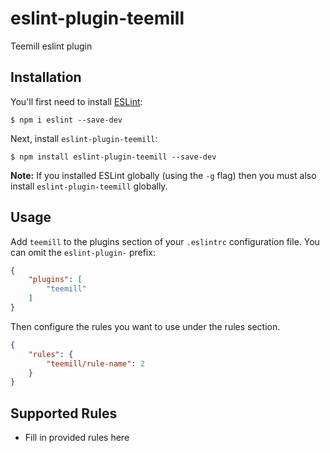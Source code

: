 # eslint-plugin-teemill

Teemill eslint plugin

## Installation

You'll first need to install [ESLint](http://eslint.org):

```
$ npm i eslint --save-dev
```

Next, install `eslint-plugin-teemill`:

```
$ npm install eslint-plugin-teemill --save-dev
```

**Note:** If you installed ESLint globally (using the `-g` flag) then you must also install `eslint-plugin-teemill` globally.

## Usage

Add `teemill` to the plugins section of your `.eslintrc` configuration file. You can omit the `eslint-plugin-` prefix:

```json
{
    "plugins": [
        "teemill"
    ]
}
```


Then configure the rules you want to use under the rules section.

```json
{
    "rules": {
        "teemill/rule-name": 2
    }
}
```

## Supported Rules

* Fill in provided rules here





